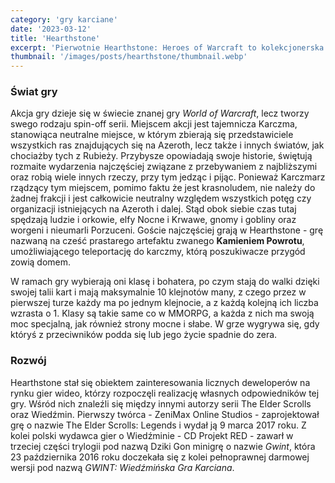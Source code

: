```yaml
---
category: 'gry karciane'
date: '2023-03-12'
title: 'Hearthstone'
excerpt: 'Pierwotnie Hearthstone: Heroes of Warcraft to kolekcjonerska gra karciana wyprodukowana i wydana przez Blizzard Entertainment. Gra oparta jest na modelu free-to-play z systemem mikropłatności, a głównym elementem rozgrywki są pojedynki online przeciwko innym graczom w serwisie Battle.net.'
thumbnail: '/images/posts/hearthstone/thumbnail.webp'
---
```


### Świat gry

Akcja gry dzieje się w świecie znanej gry _World of Warcraft_, lecz tworzy swego rodzaju spin-off serii. Miejscem akcji jest tajemnicza Karczma, stanowiąca neutralne miejsce, w którym zbierają się przedstawiciele wszystkich ras znajdujących się na Azeroth, lecz także i innych światów, jak chociażby tych z Rubieży. Przybysze opowiadają swoje historie, świętują rozmaite wydarzenia najczęściej związane z przebywaniem z najbliższymi oraz robią wiele innych rzeczy, przy tym jedząc i pijąc. Ponieważ Karczmarz rządzący tym miejscem, pomimo faktu że jest krasnoludem, nie należy do żadnej frakcji i jest całkowicie neutralny względem wszystkich potęg czy organizacji istniejących na Azeroth i dalej. Stąd obok siebie czas tutaj spędzają ludzie i orkowie, elfy Nocne i Krwawe, gnomy i gobliny oraz worgeni i nieumarli Porzuceni. Goście najczęściej grają w Hearthstone - grę nazwaną na cześć prastarego artefaktu zwanego **Kamieniem Powrotu**, umożliwiającego teleportację do karczmy, którą poszukiwacze przygód zowią domem.

W ramach gry wybierają oni klasę i bohatera, po czym stają do walki dzięki swojej talii kart i mają maksymalnie 10 klejnotów many, z czego przez w pierwszej turze każdy ma po jednym klejnocie, a z każdą kolejną ich liczba wzrasta o 1. Klasy są takie same co w MMORPG, a każda z nich ma swoją moc specjalną, jak również strony mocne i słabe. W grze wygrywa się, gdy któryś z przeciwników podda się lub jego życie spadnie do zera.

### Rozwój

Hearthstone stał się obiektem zainteresowania licznych deweloperów na rynku gier wideo, którzy rozpoczęli realizację własnych odpowiedników tej gry. Wśród nich znaleźli się między innymi autorzy serii The Elder Scrolls oraz Wiedźmin. Pierwszy twórca - ZeniMax Online Studios - zaprojektował grę o nazwie The Elder Scrolls: Legends i wydał ją 9 marca 2017 roku. Z kolei polski wydawca gier o Wiedźminie - CD Projekt RED - zawarł w trzeciej części trylogii pod nazwą Dziki Gon minigrę o nazwie _Gwint_, która 23 października 2016 roku doczekała się z kolei pełnoprawnej darmowej wersji pod nazwą _GWINT: Wiedźmińska Gra Karciana_.
